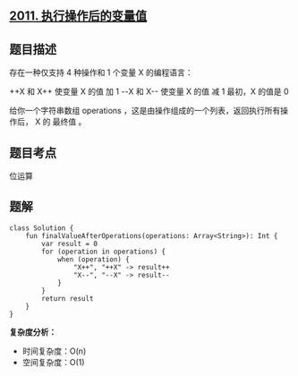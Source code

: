 ## [2011. 执行操作后的变量值](https://leetcode.cn/problems/final-value-of-variable-after-performing-operations/description/)

## 题目描述

存在一种仅支持 4 种操作和 1 个变量 X 的编程语言：

++X 和 X++ 使变量 X 的值 加 1
--X 和 X-- 使变量 X 的值 减 1
最初，X 的值是 0

给你一个字符串数组 operations ，这是由操作组成的一个列表，返回执行所有操作后， X 的 最终值 。

## 题目考点

位运算

## 题解
 
```
class Solution {
    fun finalValueAfterOperations(operations: Array<String>): Int {
        var result = 0
        for (operation in operations) {
            when (operation) {
                "X++", "++X" -> result++
                "X--", "--X" -> result--
            }
        }
        return result
    }
}
```

**复杂度分析：**

- 时间复杂度：O(n)
- 空间复杂度：O(1) 
